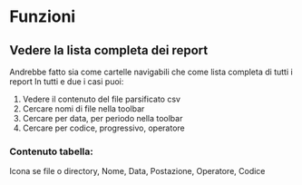 # Funzioni

## Vedere la lista completa dei report
Andrebbe fatto sia come cartelle navigabili che come lista completa di tutti i report
In tutti e due i casi puoi:

1. Vedere il contenuto del file parsificato csv
2. Cercare nomi di file nella toolbar
3. Cercare per data, per periodo nella toolbar
4. Cercare per codice, progressivo, operatore

### Contenuto tabella:
Icona se file o directory, Nome, Data, Postazione, Operatore, Codice